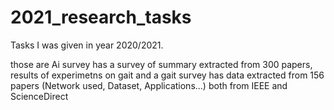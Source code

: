 # 2021_research_tasks
Tasks I was given in year 2020/2021.

those are Ai survey has a survey of summary extracted from 300 papers, results of experimetns on gait and a gait survey has data extracted from 156 papers (Network used, Dataset, Applications...) both from IEEE and ScienceDirect
